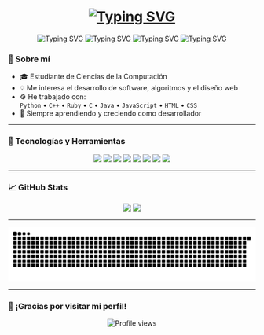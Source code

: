 <h1 align="center"><a href="https://git.io/typing-svg"><img src="https://readme-typing-svg.demolab.com?font=Fira+Code&pause=1000&center=true&width=435&lines=Hola+%F0%9F%91%8B%2C+soy+Cristian" alt="Typing SVG" /></a></h1>

<div align="center">

  <a href="https://git.io/typing-svg">
    <img src="https://readme-typing-svg.demolab.com?font=Cinzel&weight=900&size=30&duration=4000&pause=5000&color=F78602&center=true&width=600&lines=Mi+magia+es+no+rendirme" alt="Typing SVG" />
  </a>
  <a href="https://git.io/typing-svg">
    <img src="https://readme-typing-svg.demolab.com?font=Cinzel&weight=900&size=30&duration=4000&pause=5000&color=F78602&center=true&width=600&lines=si+tengo+falencias+la" alt="Typing SVG" />
  </a>
  <a href="https://git.io/typing-svg">
    <img src="https://readme-typing-svg.demolab.com?font=Cinzel&weight=900&size=30&duration=4000&pause=5000&color=F78602&center=true&width=600&lines=practica+me+llevara+a+la" alt="Typing SVG" />
  </a>
  <a href="https://git.io/typing-svg">
    <img src="https://readme-typing-svg.demolab.com?font=Cinzel&weight=900&size=30&duration=4000&pause=5000&color=F78602&center=true&width=600&lines=experticia" alt="Typing SVG" />
  </a>

</div>
 
### 🧠 Sobre mí

- 🎓 Estudiante de Ciencias de la Computación
- 💡 Me interesa el desarrollo de software, algoritmos y el diseño web
- ⚙️ He trabajado con:  
  `Python` • `C++` • `Ruby` • `C` • `Java` • `JavaScript` • `HTML` • `CSS`
- 🌱 Siempre aprendiendo y creciendo como desarrollador

---

### 🧰 Tecnologías y Herramientas

<p align="center">
  <img src="https://cdn.jsdelivr.net/gh/devicons/devicon/icons/python/python-original.svg" width="40" />
  <img src="https://cdn.jsdelivr.net/gh/devicons/devicon/icons/cplusplus/cplusplus-original.svg" width="40" />
  <img src="https://cdn.jsdelivr.net/gh/devicons/devicon/icons/ruby/ruby-original.svg" width="40" />
  <img src="https://cdn.jsdelivr.net/gh/devicons/devicon/icons/c/c-original.svg" width="40" />
  <img src="https://cdn.jsdelivr.net/gh/devicons/devicon/icons/java/java-original.svg" width="40" />
  <img src="https://cdn.jsdelivr.net/gh/devicons/devicon/icons/javascript/javascript-original.svg" width="40" />
  <img src="https://cdn.jsdelivr.net/gh/devicons/devicon/icons/html5/html5-original.svg" width="40" />
  <img src="https://cdn.jsdelivr.net/gh/devicons/devicon/icons/css3/css3-original.svg" width="40" />
</p>

---

### 📈 GitHub Stats

<p align="center">
  <img src="https://github-readme-stats.vercel.app/api?username=Crislord987&show_icons=true&theme=tokyonight" width="48%" />
  <img src="https://github-readme-stats.vercel.app/api/top-langs/?username=Crislord987&layout=compact&theme=tokyonight" width="48%" />
</p>

---
<p align="center">
  <img src="https://raw.githubusercontent.com/Snoopy1866/Snoopy1866/main/profile-contrib-snake/github-snake.svg" alt="snake gif" />
</p>

---

### 🚀 ¡Gracias por visitar mi perfil!

<p align="center">
  <img src="https://komarev.com/ghpvc/?username=Crislord987&label=Visitas&color=brightgreen" alt="Profile views"/>
</p>
